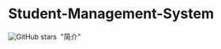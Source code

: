 # Student-Management-System
![GitHub stars](https://img.shields.io/github/stars/Xu-guangyun/Student-Management-System) 
"简介"
